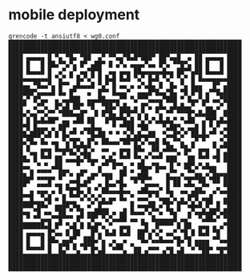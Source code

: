 # mobile deployment

    qrencode -t ansiutf8 < wg0.conf 
    █████████████████████████████████████████████████████████████████
    █████████████████████████████████████████████████████████████████
    ████ ▄▄▄▄▄ █ ▀▄ ▀█▄ ▀██  ▄▀ ▀▀▄▄▀█▄█▀███▀ ██▀▄▄█  ▄ ██ ▄▄▄▄▄ ████
    ████ █   █ ██▄▀▀▄▀▄ █▀ ▄██▀ █ ▄▀▄ ▄▄▄▄▀▄▄ █▀▄ ▀▀█▀▄ ██ █   █ ████
    ████ █▄▄▄█ █  ▄▀ ▄▀ ▄▄▀█▀█  ▄▄ ▄▄▄ ██▄▄▄▄▄▄█▄▄ ██▀▀▄██ █▄▄▄█ ████
    ████▄▄▄▄▄▄▄█ ▀▄▀ ▀ █▄▀▄▀ █ █▄█ █▄█ ▀▄▀ █▄█ ▀▄▀ ▀▄▀ █ █▄▄▄▄▄▄▄████
    ████▄▄ ▀█▄▄▀▄ █▀▀ ▄█▄▄▄█ ▀▄▀ █ ▄▄ ▄ ▄▀▄█▄ █  █▄ ▀▄ █▄▄   █▀ ▄████
    ███████▀▄▄▄▄█ █▄ █▀   ▄  █▀▀ █▄▄▄▀  ▄▄▄█▀█▄▄▀█▄ ▀█ █▀█ ▄▀▀█▄█████
    ████▄▀ █▀▄▄  ▄ ▄▄███  ▄▄▄██▄▄▄▄▀▀ ▀▄▀▀▀▄▄▄▄▀███ ▀ █▄▄▀▄█ ▄▄▀█████
    ████▀  ▄▀▀▄  █▀▄█ ██▀ ▀█  ▀██▄▀▄█▄ ▄ █▀▄ ▄█▄ ▄█▄█▄▄▀  ▀▄▄ ▄▀ ████
    ████▄▀▄▄▀▀▄▀▀ ▀███▄▄█▀  █ █▀█▄ █▀█▀▀▄▀▄  ▀▄ ▀▀ ▀▀▀█▀▄█▄███  █████
    ████ █ █▄█▄██▀ ▄▄ ▄██ ██   █▀█▀▀█▄█ ▀▄▀▄▀▄█▄█▄▀ ▀▄██  ▄▀█▀▄█▄████
    ████▀█ █▄▄▄ ▄ ██▀ ▄  ▄▄█▄▄   ▀ ▀▀██ ▀██    ▀▄██▀▄ ▄▄█ █ ▀▄▀ ▄████
    █████▄███▀▄█ █ █▄▀▀ ▀ ▀█▄██ ▀ ▀ ▀▄▀▄█▄▄██  ▀▄▄█▀▄▀ ██▄█▄▀▀ ▀▄████
    ████▄▀█▄ █▄ ▄▄ ▀▄▀█▀▄ █▀▄ ██▄▄▄▀██▀█▀▄▀▄▄█ █▄ ▀▀▄  ▄▀ ▀  ▄ ▀▄████
    ████ █   ▄▄▄ █▄▄█▄▀█▀█▀▄  ▄▄   ▄▄▄ ██▄  ██ ▄██▄ ▀█▄▀ ▄▄▄ ▀▄▀▀████
    ████▄ ▀█ █▄█ ▄▄▀ ▀▀▄▀██   ▄ ▄▀ █▄█ █▄ ▄▀▄▄█ ▄▄▄▀ ▀▄▄ █▄█ ▄█ █████
    ████▀▀ ▀▄ ▄  ██ ▀▀▀█▀ ▀█▀ ▄█▀█▄▄  ▄ ▄█  ▄▄  ▀█▀▄ ▄██ ▄ ▄  ▀ ▀████
    ████▀▀▄ ▄▄▄▄▀▀█▄▄   ▄▄   █   ▀ ▄█ ▄ ▀██▀ █▀▀ █▄  ▀█▄▀ ▀▀██   ████
    █████▄█ ▄▄▄▄▄ █▀ ▀ █▀ ▄█▀ ▀██  █▀ ▄▄███▄    █▄▄▄▀▄▄▄██▄▀▄██▀█████
    █████▀  ▄▄▄█ ▄▄ ▄▀▀█▄█▀  ▄ █▄▄▀█▄  ▀ ▀▄▄▄▄  █ ██ ▄█▄ ▀█▄ ▀▀ █████
    ████  ▄ ▄▄▄ ▄ █ ▀█▀█▄ █ ▀ ██▄▄▄█▄▄  ▄██▄▄▄▀ █▄  ▄▄ ▄██▄  ▄▀▄▄████
    ████▀▀█  ▀▄█ ▄ █ ▀▀▀▄▀▄▀▄▀▄ ▄▄ █▄ ▀ ▄▄▄▀ ▀▄▄▄▀▄ ▄ █▀█ ▄▄█   ▄████
    ███████▀██▄▀ ▄▄██▀█▄  ▄▀ █▀▀▀     █ ▄▄▄██ ▄▀█▀ █▀▀▄█▄█ █▀ █ ▀████
    ████▄▄ ▀█ ▄▄ ▀██ ▀ ▀█ ▄▄████ ▄ ▄█ █▄▄▄▀▄▀▀▄ ▀█▄▀  ▄▀▄▄█▄██▀▄█████
    ████ ▀ ▀▀▄▄▄▀▀█▀▀▀ █▀ ▀█▀ ▀▄▀▄▄██ ▄▄ ▄  █▄▄▄▄▄█ ▄▄▀  ▀▄██▄▀ ▀████
    ██████████▄█ █▀ ▀▄█ █ █▄█▀▄ ▀  ▄▄▄   ▀█  █▀▀▀▀ █ ██  ▄▄▄ ▄ ▄▀████
    ████ ▄▄▄▄▄ █▀▄▄ █ ██   █▀▄ █▄█ █▄█  ██▀▄▀▄▀ ▄▄▀ ▀█ █ █▄█ ▀█  ████
    ████ █   █ ██▄ ▄▄█▀  ███▄▀▄  ▄  ▄   ▀█▄▀▄▄█▄▄▄▀█▄▀█ ▄▄▄▄ ▀▀▄▄████
    ████ █▄▄▄█ █  █▀█ █ ▀█▀█▄ █ ▀▄██  ▀▄▄  ▄▄▄  ▄▄ ▀▄ ▀▄▀███▄ ▄▄▄████
    ████▄▄▄▄▄▄▄█▄▄██▄▄▄█▄▄▄█▄██▄▄▄▄▄█▄▄██▄█▄▄▄▄█▄█▄██▄▄▄▄▄██▄▄▄█▄████
    █████████████████████████████████████████████████████████████████
    █████████████████████████████████████████████████████████████████

